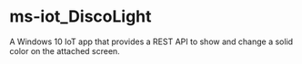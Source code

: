 # ms-iot_DiscoLight
A Windows 10 IoT app that provides a REST API to show and change a solid color on the attached screen. 
